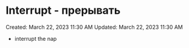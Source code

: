 # Interrupt - прерывать

Created: March 22, 2023 11:30 AM
Updated: March 22, 2023 11:30 AM

- interrupt the nap